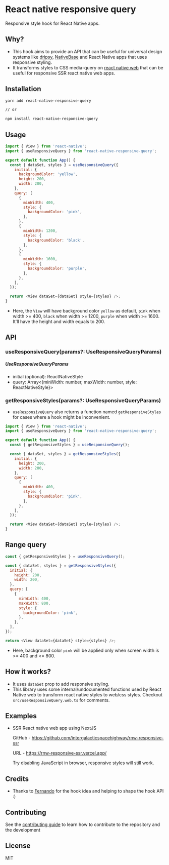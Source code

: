 # React native responsive query

Responsive style hook for React Native apps.

## Why?

- This hook aims to provide an API that can be useful for universal design systems like [dripsy](https://github.com/nandorojo/dripsy), [NativeBase](https://github.com/GeekyAnts/NativeBase) and React Native apps that uses responsive styling.
- It transforms styles to CSS media-query on [react native web](https://github.com/necolas/react-native-web) that can be useful for responsive SSR react native web apps.

## Installation

```sh
yarn add react-native-responsive-query

// or

npm install react-native-responsive-query
```

## Usage

```js
import { View } from 'react-native';
import { useResponsiveQuery } from 'react-native-responsive-query';

export default function App() {
  const { dataSet, styles } = useResponsiveQuery({
    initial: {
      backgroundColor: 'yellow',
      height: 200,
      width: 200,
    },
    query: [
      {
        minWidth: 400,
        style: {
          backgroundColor: 'pink',
        },
      },
      {
        minWidth: 1200,
        style: {
          backgroundColor: 'black',
        },
      },
      {
        minWidth: 1600,
        style: {
          backgroundColor: 'purple',
        },
      },
    ],
  });

  return <View dataSet={dataSet} style={styles} />;
}
```

- Here, the `View` will have background color `yellow` as default, `pink` when width >= 400, `black` when width >= 1200, `purple` when width >= 1600. It'll have the height and width equals to 200.

## API

### useResponsiveQuery(params?: UseResponsiveQueryParams)

##### UseResponsiveQueryParams

- initial (optional): ReactNativeStyle
- query: Array<{minWidth: number, maxWidth: number, style: ReactNativeStyle}>

### getResponsiveStyles(params?: UseResponsiveQueryParams)

- `useResponsiveQuery` also returns a function named `getResponsiveStyles` for cases where a hook might be inconvenient.

```js
import { View } from 'react-native';
import { useResponsiveQuery } from 'react-native-responsive-query';

export default function App() {
  const { getResponsiveStyles } = useResponsiveQuery();

  const { dataSet, styles } = getResponsiveStyles({
    initial: {
      height: 200,
      width: 200,
    },
    query: [
      {
        minWidth: 400,
        style: {
          backgroundColor: 'pink',
        },
      },
    ],
  });

  return <View dataSet={dataSet} style={styles} />;
}
```

## Range query

```js
const { getResponsiveStyles } = useResponsiveQuery();

const { dataSet, styles } = getResponsiveStyles({
  initial: {
    height: 200,
    width: 200,
  },
  query: [
    {
      minWidth: 400,
      maxWidth: 800,
      style: {
        backgroundColor: 'pink',
      },
    },
  ],
});

return <View dataSet={dataSet} style={styles} />;
```

- Here, background color `pink` will be applied only when screen width is >= 400 and <= 800.

## How it works?

- It uses `dataSet` prop to add responsive styling.
- This library uses some internal/undocumented functions used by React Native web to transform react native styles to web/css styles. Checkout `src/useResponsiveQuery.web.ts` for comments.

## Examples

- SSR React native web app using NextJS

  GitHub - https://github.com/intergalacticspacehighway/rnw-responsive-ssr

  URL - https://rnw-responsive-ssr.vercel.app/

  Try disabling JavaScript in browser, responsive styles will still work.

## Credits

- Thanks to [Fernando](https://github.com/nandorojo) for the hook idea and helping to shape the hook API :)

## Contributing

See the [contributing guide](CONTRIBUTING.md) to learn how to contribute to the repository and the development

## License

MIT
